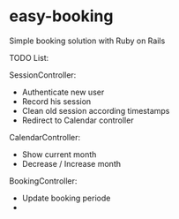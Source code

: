 # easy-booking
Simple booking solution with Ruby on Rails

TODO List:

SessionController:
- Authenticate new user
- Record his session
- Clean old session according timestamps
- Redirect to Calendar controller

CalendarController:
- Show current month
- Decrease / Increase month

BookingController:
- Update booking periode
-
